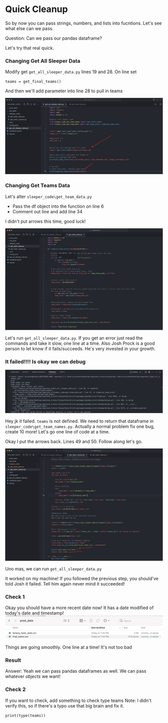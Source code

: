 # Quick Cleanup


So by now you can pass strings, numbers, and lists into fucntions. Let's see what else can we pass.

Question: Can we pass our pandas dataframe?

Let's try that real quick.

### Changing Get All Sleeper Data

Modify get `get_all_sleeper_data.py` lines 19 and 28. On line set 

```
teams = get_final_teams()
```

And then we'll add parameter into line 28 to pull in teams

![](screenshots/capstone_04.png)


### Changing Get Teams Data

Let's alter `sleeper_code\get_team_data.py`


- Pass the df object into the function on line 6
- Comment out line and add line 34

I didn't put arrows this time, good luck!

![](screenshots/capstone_05.png)

 Let's run `get_all_sleeper_data.py`. If you get an error just read the commands and take it slow, one line at a time. Also Josh Prock is a good person to let know if it fails/succeeds. He's very invested in your growth.


### It failed!!!! Is okay we can debug

![](screenshots/capstone_06.png)

Hey jk it failed. `teams` is not defined. We need to return that dataframe in `sleeper_code\get_team_names.py`. Actually a normal problem fix one bug, create 10 more! Let's go one line of code at a time.

Okay I put the arrows back. Lines 49 and 50. Follow along let's go.

![](screenshots/capstone_07.png)

Uno mas, we can run `get_all_sleeper_data.py`

It worked on my machine! If you followed the previous step, you should've told Josh it failed. Tell him again never mind it succeeded!

### Check 1

Okay you should have a more recent date now! It has a date modified of today's date and timestamp!
![](screenshots/capstone_09.png)

Things are going smoothly. One line at a time! It's not too bad


### Result

Answer: Yeah we can pass pandas dataframes as well. We can pass whatever _objects_ we want!

### Check 2

If you want to check, add something to check type teams
Note: I didn't verify this, so if there's a typo use that big brain and fix it.

```
print(type(teams))
```